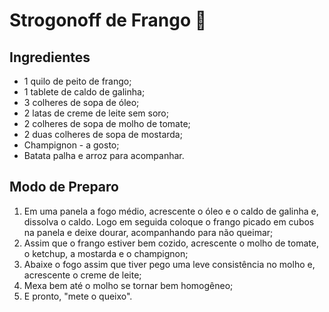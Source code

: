 # Strogonoff de Frango :chicken:

## Ingredientes

- 1 quilo de peito de frango;
- 1 tablete de caldo de galinha;
- 3 colheres de sopa de óleo;
- 2 latas de creme de leite sem soro;
- 2 colheres de sopa de molho de tomate;
- 2 duas colheres de sopa de mostarda;
- Champignon - a gosto;
- Batata palha e arroz para acompanhar.

## Modo de Preparo

1. Em uma panela a fogo médio, acrescente o óleo e o caldo de galinha e, dissolva o caldo. Logo em seguida coloque o frango picado em cubos na panela e deixe dourar, acompanhando para não queimar;
2. Assim que o frango estiver bem cozido, acrescente o molho de tomate, o ketchup, a mostarda e o champignon;
3. Abaixe o fogo assim que tiver pego uma leve consistência no molho e, acrescente o creme de leite;
4. Mexa bem até o molho se tornar bem homogêneo;
5. E pronto, "mete o queixo".

